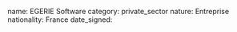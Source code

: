 name: EGERIE Software
category: private_sector
nature:  Entreprise
nationality: France
date_signed:
    